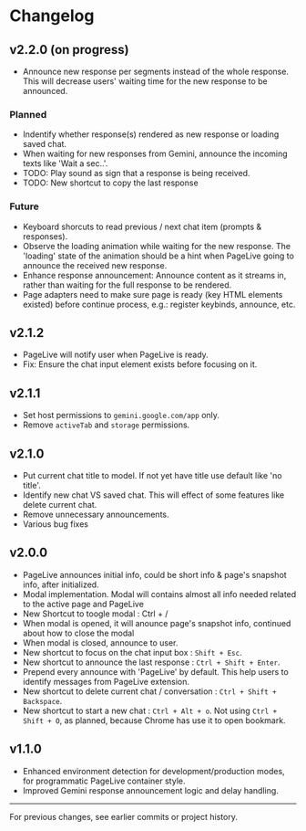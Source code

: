 # Changelog

## v2.2.0 (on progress)

- Announce new response per segments instead of the whole response. This will decrease users' waiting time for the new response to be announced.

### Planned

- Indentify whether response(s) rendered as new response or loading saved chat.
- When waiting for new responses from Gemini, announce the incoming texts like 'Wait a sec..'.
- TODO: Play sound as sign that a response is being received.
- TODO: New shortcut to copy the last response

### Future

- Keyboard shorcuts to read previous / next chat item (prompts & responses).
- Observe the loading animation while waiting for the new response. The 'loading' state of the animation should be a hint when PageLive going to announce the received new response.
- Enhance response announcement: Announce content as it streams in, rather than waiting for the full response to be rendered.
- Page adapters need to make sure page is ready (key HTML elements existed) before continue process, e.g.: register keybinds, announce, etc.

## v2.1.2

- PageLive will notify user when PageLive is ready.
- Fix: Ensure the chat input element exists before focusing on it.

## v2.1.1

- Set host permissions to `gemini.google.com/app` only.
- Remove `activeTab` and `storage` permissions.

## v2.1.0

- Put current chat title to model. If not yet have title use default like 'no title'.
- Identify new chat VS saved chat. This will effect of some features like delete current chat.
- Remove unnecessary announcements.
- Various bug fixes

## v2.0.0

- PageLive announces initial info, could be short info & page's snapshot info, after initialized.
- Modal implementation. Modal will contains almost all info needed related to the active page and PageLive
- New Shortcut to toogle modal : Ctrl + /
- When modal is opened, it will anounce page's snapshot info, continued about how to close the modal
- When modal is closed, announce to user.
- New shortcut to focus on the chat input box : `Shift + Esc`.
- New shortcut to announce the last response : `Ctrl + Shift + Enter`.
- Prepend every announce with 'PageLive' by default. This help users to identify messages from PageLive extension.
- New shortcut to delete current chat / conversation : `Ctrl + Shift + Backspace`.
- New shortcut to start a new chat : `Ctrl + Alt + o`. Not using `Ctrl + Shift + O`, as planned, because Chrome has use it to open bookmark.

## v1.1.0

- Enhanced environment detection for development/production modes, for programmatic PageLive container style.
- Improved Gemini response announcement logic and delay handling.

---

For previous changes, see earlier commits or project history.
